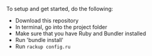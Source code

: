 
To setup and get started, do the following:

- Download this repository
- In terminal, go into the project folder
- Make sure that you have Ruby and Bundler installed
- Run 'bundle install'
- Run `rackup config.ru`


